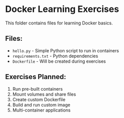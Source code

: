 # Docker Learning Exercises

This folder contains files for learning Docker basics.

## Files:
- `hello.py` - Simple Python script to run in containers
- `requirements.txt` - Python dependencies
- `Dockerfile` - Will be created during exercises

## Exercises Planned:
1. Run pre-built containers
2. Mount volumes and share files
3. Create custom Dockerfile
4. Build and run custom image
5. Multi-container applications
